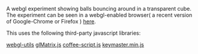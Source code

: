A webgl experiment showing balls bouncing around in a transparent cube. The experiment can be seen in a webgl-enabled browser( a recent version of Google-Chrome or Firefox ) [here](http://krishm.posterous.com/colliding-balls).

This uses the following third-party javascript libraries:

[webgl-utils](https://cvs.khronos.org/svn/repos/registry/trunk/public/webgl/sdk/demos/common/webgl-utils.js)
[glMatrix.js](http://code.google.com/p/glmatrix/source/browse/glMatrix.js)
[coffee-script.js](http://coffeescript.org/extras/coffee-script.js)
[keymaster.min.js](https://github.com/madrobby/keymaster/blob/master/keymaster.min.js)
